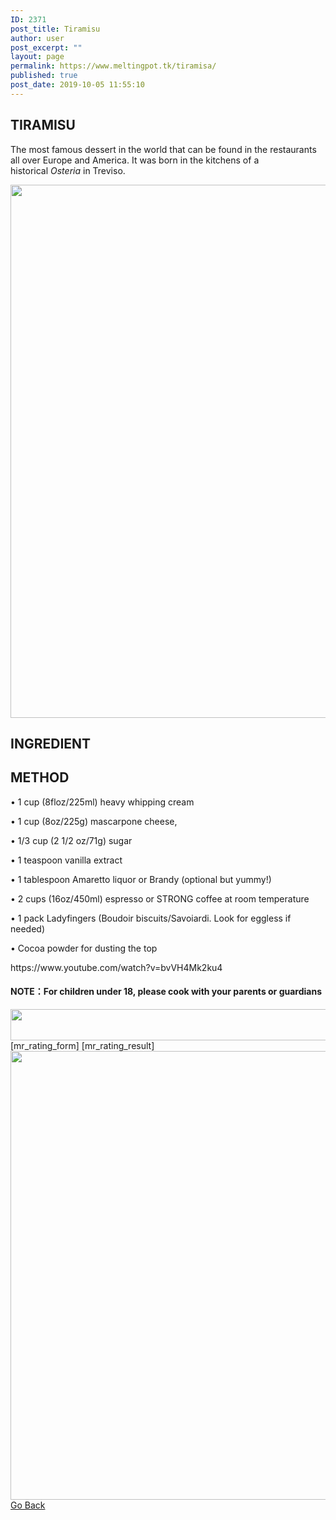 ```yaml
---
ID: 2371
post_title: Tiramisu
author: user
post_excerpt: ""
layout: page
permalink: https://www.meltingpot.tk/tiramisa/
published: true
post_date: 2019-10-05 11:55:10
---
```

<h2>TIRAMISU</h2>		
		<p>The most famous dessert in the world that can be found in the restaurants all over Europe and America. It was born in the kitchens of a historical <em>Osteria</em> in Treviso.</p>		
										<img width="1280" height="853" src="http://meltingpot.tk/wp-content/uploads/2019/10/tiramisu1.jpg" alt="" srcset="https://meltingpot.tk/wp-content/uploads/2019/10/tiramisu1.jpg 1280w, https://meltingpot.tk/wp-content/uploads/2019/10/tiramisu1-300x200.jpg 300w, https://meltingpot.tk/wp-content/uploads/2019/10/tiramisu1-768x512.jpg 768w, https://meltingpot.tk/wp-content/uploads/2019/10/tiramisu1-1024x682.jpg 1024w" sizes="(max-width: 1280px) 100vw, 1280px" />											
			<h2>INGREDIENT</h2>		
			<h2>METHOD</h2>		
		<p style="text-align: left;">• 1 cup (8floz/225ml) heavy whipping cream</p><p style="text-align: left;">• 1 cup (8oz/225g) mascarpone cheese,</p><p style="text-align: left;">• 1/3 cup (2 1/2 oz/71g) sugar</p><p style="text-align: left;">• 1 teaspoon vanilla extract</p><p style="text-align: left;">• 1 tablespoon Amaretto liquor or Brandy (optional but yummy!)</p><p style="text-align: left;">• 2 cups (16oz/450ml) espresso or STRONG coffee at room temperature</p><p style="text-align: left;">• 1 pack Ladyfingers (Boudoir biscuits/Savoiardi. Look for eggless if needed)</p><p style="text-align: left;">• Cocoa powder for dusting the top</p>https://www.youtube.com/watch?v=bvVH4Mk2ku4<h4><strong>NOTE：For children under 18, please cook with your parents or guardians</strong></h4>		
										<img width="1024" height="50" src="http://meltingpot.tk/wp-content/uploads/2019/09/Untitled-47-1024x50.png" alt="" srcset="https://meltingpot.tk/wp-content/uploads/2019/09/Untitled-47-1024x50.png 1024w, https://meltingpot.tk/wp-content/uploads/2019/09/Untitled-47-300x15.png 300w, https://meltingpot.tk/wp-content/uploads/2019/09/Untitled-47-768x38.png 768w, https://meltingpot.tk/wp-content/uploads/2019/09/Untitled-47.png 1483w" sizes="(max-width: 1024px) 100vw, 1024px" />											
		[mr_rating_form]
[mr_rating_result]		
										<img width="679" height="718" src="http://meltingpot.tk/wp-content/uploads/2019/09/Untitled-44.png" alt="" srcset="https://meltingpot.tk/wp-content/uploads/2019/09/Untitled-44.png 679w, https://meltingpot.tk/wp-content/uploads/2019/09/Untitled-44-284x300.png 284w" sizes="(max-width: 679px) 100vw, 679px" />											
			<a href="https://www.meltingpot.tk/indian-dishes/" role="button">
						Go Back
					</a>